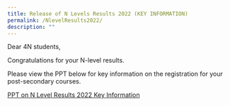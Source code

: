 ```yaml
---
title: Release of N Levels Results 2022 (KEY INFORMATION)
permalink: /NlevelResults2022/
description: ""
---
```


Dear 4N students,

Congratulations for your N-level results.

Please view the PPT below for key information on the registration for your post-secondary courses.

[PPT on N Level Results 2022 Key Information](/files/Release%20of%20N%20Level%20Results_Key%20Information.pdf)